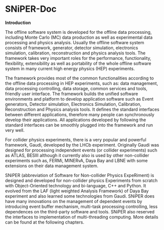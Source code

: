 # SNiPER-Doc

**Introduction**

The offline software system is developed for the offline data processing, including Monte Carlo \(MC\) data production as well as experimental data processing and physics analysis. Usually the offline software system consists of framework, generator, detector simulation, electronics simulation, calibration, reconstruction and physics analysis tools. The framework takes very important roles for the performance, functionality, flexibility, extensibility as well as portability of the whole offline software system in many current high energy physics \(HEP\) experiments.

The framework provides most of the common functionalities according to the offline data processing in HEP experiments, such as: data management, data processing controlling, data storage, common services and tools, friendly user interface. The framework builds the unified software environments and platform to develop application software such as Event generators, Detector simulation, Electronics Simulation, Calibration, Reconstruction and Physics analysis tools. It defines the standard interfaces between different applications, therefore many people can synchronously develop their applications. All applications developed by following the standard interfaces can be smoothly plugged into the framework and run very well.

For collider physics experiments, there is a very popular and powerful framework, Gaudi, developed by the LHCb experiment. Originally Gaudi was designed for processing independent events \(or collider experiments\) such as ATLAS, BESIII although it currently also is used by other non-collider experiments such as, FERMi, MINERvA, Daya Bay and LBNE with some extensions on their data management system.

SNiPER \(abbreviation of Software for Non-collider Physics ExpeRiment\) is designed and developed for non-collider physics Experiments from scratch with Object-Oriented technology and bi-language, C++ and Python. It evolved from the LAF \(light weighted Analysis Framework\) of Daya Bay experiment and also learned some technologies from Gaudi. SNiPER does have many innovations on the management of dependent events by introducing event buffer mechanism, multi-task processing controlling, less dependences on the third-party software and tools. SNiPER also reserved the interfaces to implementation of multi-threading computing. More details can be found at the following chapters.

